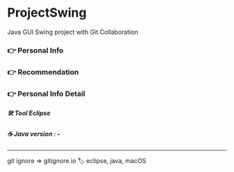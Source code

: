 # ProjectSwing

Java GUI Swing project with Git Collaboration

### 👉  Personal Info
### 👉  Recommendation
### 👉  Personal Info Detail 


##### 🛠 Tool Eclipse

##### ☕️ Java version : -

<hr>

git ignore => gitignore.io 🏷 eclipse, java, macOS



